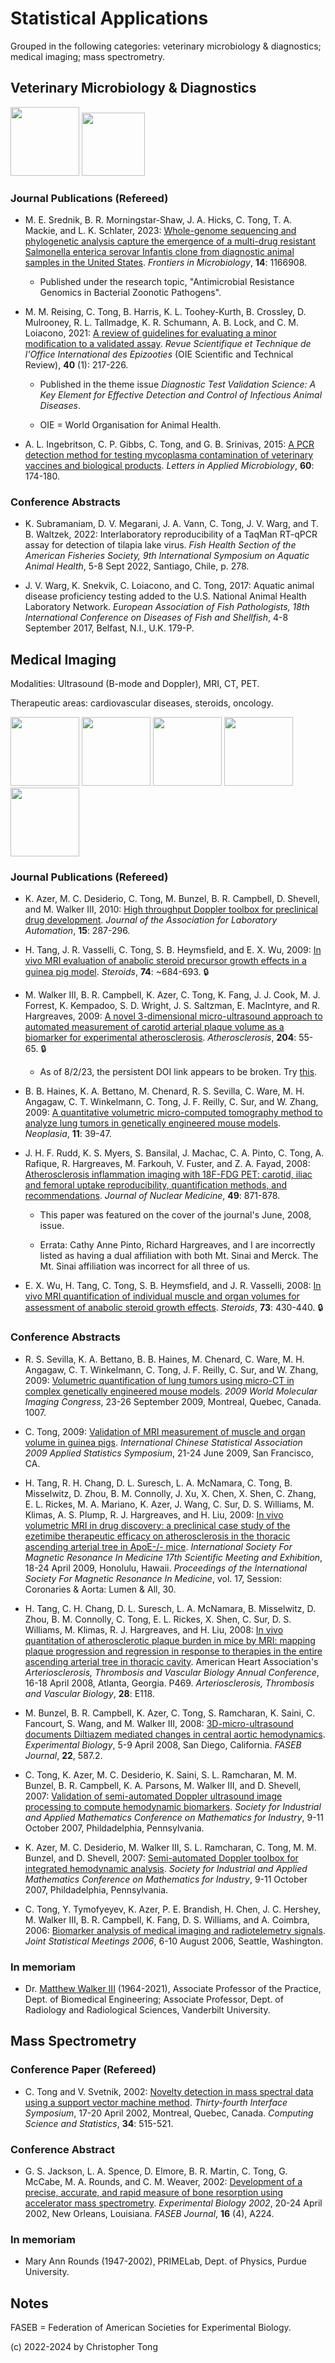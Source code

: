 # Statistical Applications

Grouped in the following categories: veterinary microbiology & diagnostics; medical imaging; mass spectrometry.

## Veterinary Microbiology & Diagnostics

 <img src="lam_cover.gif" width="110">  <img src="oie_2021cover.jpg" width="101">
 
### Journal Publications (Refereed)

- M. E. Srednik, B. R. Morningstar-Shaw, J. A. Hicks, C. Tong, T. A. Mackie, and L. K. Schlater, 2023:  [Whole-genome sequencing and phylogenetic analysis capture the emergence of a multi-drug resistant Salmonella enterica serovar Infantis clone from diagnostic animal samples in the United States](https://doi.org/10.3389/fmicb.2023.1166908).  *Frontiers in Microbiology*, **14**:  1166908.

  - Published under the research topic, "Antimicrobial Resistance Genomics in Bacterial Zoonotic Pathogens".

- M. M. Reising, C. Tong, B. Harris, K. L. Toohey-Kurth, B. Crossley, D. Mulrooney, R. L. Tallmadge, K. R. Schumann, A. B. Lock, and C. M. Loiacono, 2021:  [A review of guidelines for evaluating a minor modification to a validated assay](https://doi.org/10.20506/rst.40.1.3219).  *Revue Scientifique et Technique de l'Office International des Epizooties* (OIE Scientific and Technical Review), **40** (1):  217-226.

  - Published in the theme issue *Diagnostic Test Validation Science: A Key Element for Effective Detection and Control of Infectious Animal Diseases*.

  - OIE = World Organisation for Animal Health.

- A. L. Ingebritson, C. P. Gibbs, C. Tong, and G. B. Srinivas, 2015:  [A PCR detection method for testing mycoplasma contamination of veterinary vaccines and
biological products](https://doi.org/10.1111/lam.12355).  *Letters in Applied Microbiology*, **60**: 174-180.

### Conference Abstracts

- K. Subramaniam, D. V. Megarani, J. A. Vann, C. Tong, J. V. Warg, and T. B. Waltzek, 2022:  Interlaboratory reproducibility of a TaqMan RT-qPCR assay for detection of tilapia lake virus.  *Fish Health Section of the American Fisheries Society, 9th International Symposium on Aquatic Animal Health*, 5-8 Sept 2022, Santiago, Chile, p. 278.

- J. V. Warg, K. Snekvik, C. Loiacono, and C. Tong, 2017:  Aquatic animal disease proficiency testing added to the U.S. National Animal Health Laboratory 
Network.  *European Association of Fish Pathologists, 18th International Conference on Diseases of Fish and Shellfish*, 4-8 September 2017, Belfast, N.I., U.K.  179-P.

## Medical Imaging

Modalities:  Ultrasound (B-mode and Doppler), MRI, CT, PET.

Therapeutic areas:  cardiovascular diseases, steroids, oncology.

<img src="journal_steroids.gif" width="110"> <img src="jnm_cover.gif" width="110"> <img src="journal_neo.jpg" width="110"> <img src="journal_athero.gif" width="110"> <img src="journal_jala.gif" width="110">

### Journal Publications (Refereed)

- K. Azer, M. C. Desiderio, C. Tong, M. Bunzel, B. R. Campbell, D. Shevell, and M. Walker III, 2010: [High throughput Doppler toolbox for preclinical 
drug development](https://doi.org/10.1016/j.jala.2009.12.002).  *Journal of the Association for Laboratory Automation*, **15**: 287-296.

- H. Tang, J. R. Vasselli, C. Tong, S. B. Heymsfield, and E. X. Wu, 2009:  [In vivo MRI evaluation of anabolic steroid precursor growth 
effects in a guinea pig model](https://doi.org/10.1016/j.steroids.2009.02.012). *Steroids*, **74**: ~684-693.  :lock:

- M. Walker III,  B. R. Campbell,  K. Azer, C. Tong, K. Fang, J. J. Cook, M. J. Forrest,  K. Kempadoo, S. D. Wright, J. S. Saltzman,  E. MacIntyre, 
and R. Hargreaves, 2009: [A novel 3-dimensional micro-ultrasound approach to automated measurement of carotid arterial plaque volume as a biomarker 
for experimental atherosclerosis](https://doi.org/10.1016/j.atherosclerosis.2008.09.013).  *Atherosclerosis*, **204**: 55-65.  :lock:

  - As of 8/2/23, the persistent DOI link appears to be broken.  Try [this](https://www.sciencedirect.com/science/article/abs/pii/S0021915008006254).

- B. B. Haines, K. A. Bettano, M. Chenard, R. S. Sevilla, C. Ware, M. H. Angagaw, C. T. Winkelmann, C. Tong, J. F. Reilly, C. Sur,  and W. Zhang, 2009: [A 
quantitative volumetric micro-computed tomography method to analyze lung tumors in genetically engineered mouse models](https://doi.org/10.1593/neo.81030).  *Neoplasia*, **11**: 39-47.

- J. H. F. Rudd, K. S. Myers, S. Bansilal, J. Machac, C. A. Pinto, C. Tong, A. Rafique, R. Hargreaves, M. Farkouh, V. Fuster, and Z. A. Fayad, 2008:  [Atherosclerosis 
inflammation imaging with 18F-FDG PET:  carotid, iliac and femoral uptake reproducibility, quantification methods, and recommendations](https://doi.org/10.2967/jnumed.107.050294).  *Journal of Nuclear Medicine*, **49**:  871-878.

  - This paper was featured on the cover of the journal's June, 2008, issue.

  - Errata:  Cathy Anne Pinto, Richard Hargreaves, and I are incorrectly listed as having a dual affiliation with both Mt. Sinai and Merck.  The Mt. Sinai affiliation was incorrect for all three of us.

- E. X. Wu, H. Tang, C. Tong, S. B. Heymsfield, and J. R. Vasselli, 2008:  [In vivo MRI quantification of individual muscle and organ volumes for assessment 
of anabolic steroid growth effects](https://doi.org/10.1016/j.steroids.2007.12.011).  *Steroids*, **73**:  430-440.  :lock:


### Conference Abstracts

- R. S. Sevilla, K. A. Bettano, B. B. Haines, M. Chenard, C. Ware, M. H. Angagaw, C. T. Winkelmann, C. Tong, J. F. Reilly, C. Sur, and W. Zhang, 2009:  [Volumetric 
quantification of lung tumors using micro-CT in complex genetically engineered mouse models](wmic2009ex.PNG).  *2009 World Molecular Imaging Congress*, 23-26 September 2009, 
Montreal, Quebec, Canada.  1007.

- C. Tong, 2009:  [Validation of MRI measurement of muscle and organ volume in guinea pigs](icsa2009ex.PNG).  *International Chinese Statistical Association 2009 Applied
Statistics Symposium*, 21-24 June 2009, San Francisco, CA.

- H. Tang, R. H. Chang, D. L. Suresch, L. A. McNamara, C. Tong, B. Misselwitz, D. Zhou, B. M. Connolly, J. Xu, X. Chen, X. Shen, C. Zhang, E. L. Rickes, 
M. A. Mariano, K. Azer, J. Wang, C. Sur, D. S. Williams, M. Klimas, A. S. Plump, R. J. Hargreaves, and H. Liu, 2009:  [In vivo volumetric MRI in drug discovery: a
preclinical case study of the ezetimibe therapeutic efficacy on atherosclerosis in the thoracic ascending arterial tree in ApoE-/- mice](https://cds.ismrm.org/protected/09MProceedings/PDFfiles/00030.pdf).  *International Society 
For Magnetic Resonance In Medicine 17th Scientific Meeting and Exhibition*, 18-24 April 2009, Honolulu, Hawaii.  *Proceedings of the International Society For
Magnetic Resonance In Medicine*, vol. 17, Session:  Coronaries & Aorta:  Lumen & All, 30.

- H. Tang, C. H. Chang, D. L. Suresch, L. A. McNamara, B. Misselwitz, D. Zhou, B. M. Connolly, C. Tong, E. L. Rickes, X. Shen, C. Sur, D. S. Williams, 
M. Klimas, R. J. Hargreaves, and H. Liu, 2008:  [In vivo quantitation of atherosclerotic plaque burden in mice by MRI: mapping plaque progression and regression in
response to therapies in the entire ascending arterial tree in thoracic cavity](atvb2008excerpt.PNG).  American Heart Association's *Arteriosclerosis, Thrombosis and Vascular Biology Annual Conference*, 
16-18 April 2008, Atlanta, Georgia.  P469.  *Arteriosclerosis, Thrombosis and Vascular Biology*, **28**:  E118.

- M. Bunzel, B. R. Campbell, K. Azer, C. Tong, S. Ramcharan, K. Saini, C. Fancourt, S. Wang, and M. Walker III, 2008:  [3D-micro-ultrasound documents 
Diltiazem mediated changes in central aortic hemodynamics](https://faseb.onlinelibrary.wiley.com/doi/10.1096/fasebj.22.1_supplement.587.2).  *Experimental Biology*, 5-9 April 2008, San Diego, California.  *FASEB Journal*, **22**, 587.2.

- C. Tong, K. Azer, M. C. Desiderio, K. Saini, S. L. Ramcharan, M. M. Bunzel, B. R. Campbell, K. A. Parsons, M. Walker III, and D. Shevell, 2007: [Validation 
of semi-automated Doppler ultrasound image processing to compute hemodynamic biomarkers](https://meetings.siam.org/sess/dsp_talk.cfm?p=23482).  *Society for Industrial and Applied Mathematics Conference on 
Mathematics for Industry*, 9-11 October 2007, Phildadelphia, Pennsylvania.  

- K. Azer, M. C. Desiderio, M. Walker III, S. L. Ramcharan, C. Tong, M. M. Bunzel, and D. Shevell, 2007: [Semi-automated Doppler toolbox for integrated 
hemodynamic analysis](https://meetings.siam.org/sess/dsp_talk.cfm?p=23499). *Society for Industrial and Applied Mathematics Conference on Mathematics for Industry*, 9-11 October 2007, Phildadelphia, Pennsylvania.  

- C. Tong, Y. Tymofyeyev, K. Azer, P. E. Brandish, H. Chen, J. C. Hershey, M. Walker III, B. R. Campbell, K. Fang, D. S. Williams, and A. Coimbra, 2006: [Biomarker 
analysis of medical imaging and radiotelemetry signals](jsm2006excerpt.PNG). *Joint Statistical Meetings 2006*, 6-10 August 2006, Seattle, Washington. 

### In memoriam

- Dr. [Matthew Walker III](https://engineering.vanderbilt.edu/news/2021/bme-professor-matthew-walker-iii-was-biomedical-design-leader/) (1964-2021), Associate Professor of the Practice, Dept. of Biomedical Engineering; Associate Professor, Dept. of Radiology and Radiological Sciences, Vanderbilt University.

## Mass Spectrometry

### Conference Paper (Refereed)

- C. Tong and V. Svetnik, 2002:  [Novelty detection in mass spectral data using a support vector machine method](excerpt_interface2002.pdf).  *Thirty-fourth Interface Symposium*, 
17-20 April 2002, Montreal, Quebec, Canada. *Computing Science and Statistics*, **34**: 515-521.

### Conference Abstract

- G. S. Jackson, L. A. Spence, D. Elmore, B. R. Martin, C. Tong, G. McCabe, M. A. Rounds, and C. M. Weaver, 2002:  [Development of a precise, accurate, and 
rapid measure of bone resorption using accelerator mass spectrometry](faseb2002excerpt.PNG). *Experimental Biology 2002*, 20-24 April 2002, New Orleans, Louisiana. *FASEB 
Journal*, **16** (4), A224.

### In memoriam

- Mary Ann Rounds (1947-2002), PRIMELab, Dept. of Physics, Purdue University.

## Notes

FASEB = Federation of American Societies for Experimental Biology.


(c) 2022-2024 by Christopher Tong
